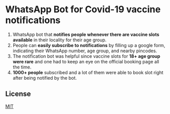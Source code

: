 #  WhatsApp Bot for Covid-19 vaccine notifications 

1. WhatsApp bot that **notifies people whenever there are vaccine slots available** in their locality for their age group. 
2. People can **easily subscribe to notifications** by filling up a google form, indicating their WhatsApp number, age group, and nearby pincodes.
3. The notification bot was helpful since vaccine slots for **18+ age group were rare** and one had to keep an eye on the official booking page all the time. 
4. **1000+ people** subscribed and a lot of them were able to book slot right after being notified by the bot.

## License
[MIT](https://choosealicense.com/licenses/mit/)

